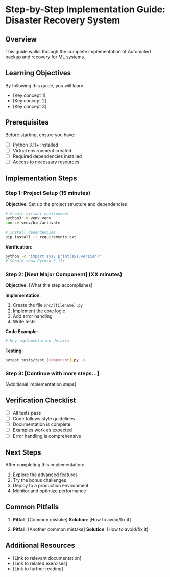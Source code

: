 # Step-by-Step Implementation Guide: Disaster Recovery System

## Overview

This guide walks through the complete implementation of Automated backup and recovery for ML systems.

## Learning Objectives

By following this guide, you will learn:
- [Key concept 1]
- [Key concept 2]
- [Key concept 3]

## Prerequisites

Before starting, ensure you have:
- [ ] Python 3.11+ installed
- [ ] Virtual environment created
- [ ] Required dependencies installed
- [ ] Access to necessary resources

## Implementation Steps

### Step 1: Project Setup (15 minutes)

**Objective**: Set up the project structure and dependencies

```bash
# Create virtual environment
python3 -m venv venv
source venv/bin/activate

# Install dependencies
pip install -r requirements.txt
```

**Verification**:
```bash
python -c "import sys; print(sys.version)"
# Should show Python 3.11+
```

### Step 2: [Next Major Component] (XX minutes)

**Objective**: [What this step accomplishes]

**Implementation**:

1. Create the file `src/[filename].py`
2. Implement the core logic
3. Add error handling
4. Write tests

**Code Example**:
```python
# Key implementation details
```

**Testing**:
```bash
pytest tests/test_[component].py -v
```

### Step 3: [Continue with more steps...]

[Additional implementation steps]

## Verification Checklist

- [ ] All tests pass
- [ ] Code follows style guidelines
- [ ] Documentation is complete
- [ ] Examples work as expected
- [ ] Error handling is comprehensive

## Next Steps

After completing this implementation:
1. Explore the advanced features
2. Try the bonus challenges
3. Deploy to a production environment
4. Monitor and optimize performance

## Common Pitfalls

1. **Pitfall**: [Common mistake]
   **Solution**: [How to avoid/fix it]

2. **Pitfall**: [Another common mistake]
   **Solution**: [How to avoid/fix it]

## Additional Resources

- [Link to relevant documentation]
- [Link to related exercises]
- [Link to further reading]
